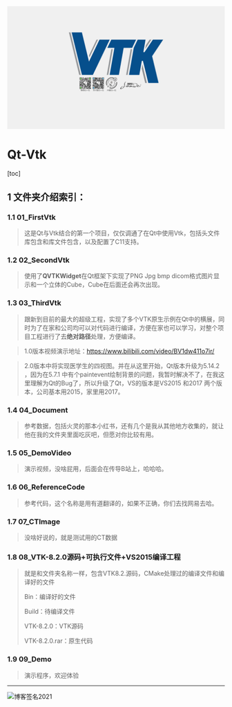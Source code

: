 ![background](https://raw.githubusercontent.com/DreamLife-Jianwei/CSDNResources/master/20210709155203.png)

# Qt-Vtk

[toc]

## 1 文件夹介绍索引：

### 1.1 01_FirstVtk

> 这是Qt与Vtk结合的第一个项目，仅仅调通了在Qt中使用Vtk，包括头文件库包含和库文件包含，以及配置了C11支持。

### 1.2 02_SecondVtk

> 使用了**QVTKWidget**在Qt框架下实现了PNG Jpg bmp dicom格式图片显示和一个立体的Cube，Cube在后面还会再次出现。

### 1.3 03_ThirdVtk

> 跟新到目前的最大的超级工程，实现了多个VTK原生示例在Qt中的横展，同时为了在家和公司均可以对代码进行编译，方便在家也可以学习，对整个项目工程进行了去**绝对路径**处理，方便编译。

> 1.0版本视频演示地址：https://www.bilibili.com/video/BV1dw411o7ir/

> 2.0版本中将实现医学生的四视图。并在从这里开始，Qt版本升级为5.14.2 ，因为在5.7.1 中有个paintevent绘制背景的问题，我暂时解决不了，在我这里理解为Qt的Bug了，所以升级了Qt，VS的版本是VS2015 和2017 两个版本，公司基本用2015，家里用2017。

### 1.4 04_Document

> 参考数据，包括火灵的那本小红书，还有几个是我从其他地方收集的，就让他在我的文件夹里面吃灰吧，但愿对你比较有用。

### 1.5 05_DemoVideo

> 演示视频，没啥屁用，后面会在传导B站上，哈哈哈。

### 1.6 06_ReferenceCode

> 参考代码，这个名称是用有道翻译的，如果不正确，你们去找网易去哈。

### 1.7 07_CTImage

> 没啥好说的，就是测试用的CT数据

### 1.8 08_VTK-8.2.0源码+可执行文件+VS2015编译工程

> 就是和文件夹名称一样，包含VTK8.2.源码，CMake处理过的编译文件和编译好的文件
>
> Bin：编译好的文件
>
> Build：待编译文件
>
> VTK-8.2.0：VTK源码
>
> VTK-8.2.0.rar：原生代码

### 1.9 09_Demo

> 演示程序，欢迎体验







---

![博客签名2021](https://img-blog.csdnimg.cn/20210314131118350.gif#pic_center)
